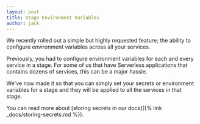```yaml
---
layout: post
title: Stage Environment Variables
author: jack
---
```


We recently rolled out a simple but highly requested feature; the ability to configure environment variables across all your services.

Previously, you had to configure environment variables for each and every service in a stage. For some of us that have Serverless applications that contains dozens of services, this can be a major hassle.

We've now made it so that you can simply set your secrets or environment variables for a stage and they will be applied to all the services in that stage.

You can read more about [storing secrets in our docs]({% link _docs/storing-secrets.md %}). 
